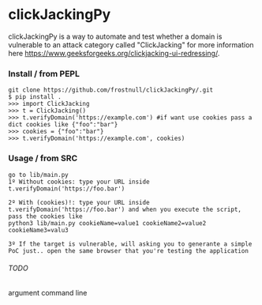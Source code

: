# clickJackingPy
clickJackingPy is a way to automate and test whether a domain is vulnerable to an attack category called "ClickJacking" for more information here https://www.geeksforgeeks.org/clickjacking-ui-redressing/.

### Install / from PEPL
```
git clone https://github.com/frostnull/clickJackingPy/.git
$ pip install .
>>> import ClickJacking
>>> t = ClickJacking()
>>> t.verifyDomain('https://example.com') #if want use cookies pass a dict cookies like {"foo":"bar"}
>>> cookies = {"foo":"bar"}
>>> t.verifyDomain('https://example.com', cookies)
```

### Usage / from SRC
```
go to lib/main.py
1º Without cookies: type your URL inside t.verifyDomain('https://foo.bar')

2º With (cookies)!: type your URL inside t.verifyDomain('https://foo.bar') and when you execute the script, pass the cookies like
python3 lib/main.py cookieName=value1 cookieName2=value2 cookieName3=valu3

3º If the target is vulnerable, will asking you to generante a simple PoC just.. open the same browser that you're testing the application

```

###### TODO
argument command line
